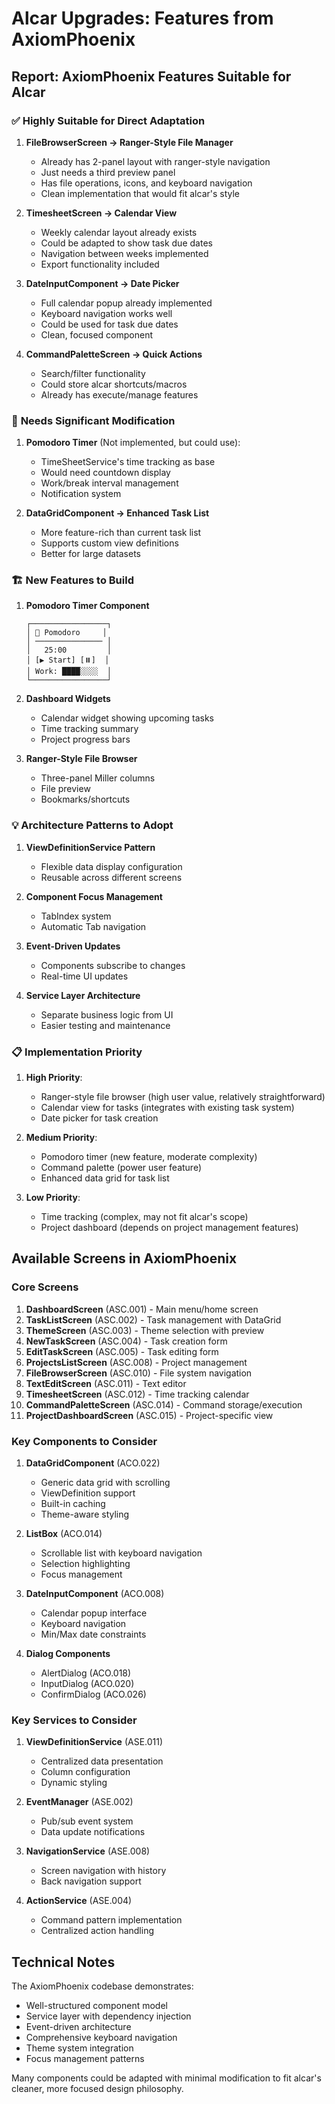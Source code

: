 # Alcar Upgrades: Features from AxiomPhoenix

## Report: AxiomPhoenix Features Suitable for Alcar

### ✅ **Highly Suitable for Direct Adaptation**

1. **FileBrowserScreen → Ranger-Style File Manager**
   - Already has 2-panel layout with ranger-style navigation
   - Just needs a third preview panel
   - Has file operations, icons, and keyboard navigation
   - Clean implementation that would fit alcar's style

2. **TimesheetScreen → Calendar View**
   - Weekly calendar layout already exists
   - Could be adapted to show task due dates
   - Navigation between weeks implemented
   - Export functionality included

3. **DateInputComponent → Date Picker**
   - Full calendar popup already implemented
   - Keyboard navigation works well
   - Could be used for task due dates
   - Clean, focused component

4. **CommandPaletteScreen → Quick Actions**
   - Search/filter functionality
   - Could store alcar shortcuts/macros
   - Already has execute/manage features

### 🔄 **Needs Significant Modification**

1. **Pomodoro Timer** (Not implemented, but could use):
   - TimeSheetService's time tracking as base
   - Would need countdown display
   - Work/break interval management
   - Notification system

2. **DataGridComponent → Enhanced Task List**
   - More feature-rich than current task list
   - Supports custom view definitions
   - Better for large datasets

### 🏗️ **New Features to Build**

1. **Pomodoro Timer Component**
   ```
   ┌─────────────────┐
   │ 🍅 Pomodoro     │
   │ ─────────────── │
   │   25:00         │
   │ [▶️ Start] [⏸️]  │
   │ Work: ████░░░░  │
   └─────────────────┘
   ```

2. **Dashboard Widgets**
   - Calendar widget showing upcoming tasks
   - Time tracking summary
   - Project progress bars

3. **Ranger-Style File Browser**
   - Three-panel Miller columns
   - File preview
   - Bookmarks/shortcuts

### 💡 **Architecture Patterns to Adopt**

1. **ViewDefinitionService Pattern**
   - Flexible data display configuration
   - Reusable across different screens

2. **Component Focus Management**
   - TabIndex system
   - Automatic Tab navigation

3. **Event-Driven Updates**
   - Components subscribe to changes
   - Real-time UI updates

4. **Service Layer Architecture**
   - Separate business logic from UI
   - Easier testing and maintenance

### 📋 **Implementation Priority**

1. **High Priority**:
   - Ranger-style file browser (high user value, relatively straightforward)
   - Calendar view for tasks (integrates with existing task system)
   - Date picker for task creation

2. **Medium Priority**:
   - Pomodoro timer (new feature, moderate complexity)
   - Command palette (power user feature)
   - Enhanced data grid for task list

3. **Low Priority**:
   - Time tracking (complex, may not fit alcar's scope)
   - Project dashboard (depends on project management features)

## Available Screens in AxiomPhoenix

### Core Screens
1. **DashboardScreen** (ASC.001) - Main menu/home screen
2. **TaskListScreen** (ASC.002) - Task management with DataGrid
3. **ThemeScreen** (ASC.003) - Theme selection with preview
4. **NewTaskScreen** (ASC.004) - Task creation form
5. **EditTaskScreen** (ASC.005) - Task editing form
6. **ProjectsListScreen** (ASC.008) - Project management
7. **FileBrowserScreen** (ASC.010) - File system navigation
8. **TextEditScreen** (ASC.011) - Text editor
9. **TimesheetScreen** (ASC.012) - Time tracking calendar
10. **CommandPaletteScreen** (ASC.014) - Command storage/execution
11. **ProjectDashboardScreen** (ASC.015) - Project-specific view

### Key Components to Consider

1. **DataGridComponent** (ACO.022)
   - Generic data grid with scrolling
   - ViewDefinition support
   - Built-in caching
   - Theme-aware styling

2. **ListBox** (ACO.014)
   - Scrollable list with keyboard navigation
   - Selection highlighting
   - Focus management

3. **DateInputComponent** (ACO.008)
   - Calendar popup interface
   - Keyboard navigation
   - Min/Max date constraints

4. **Dialog Components**
   - AlertDialog (ACO.018)
   - InputDialog (ACO.020)
   - ConfirmDialog (ACO.026)

### Key Services to Consider

1. **ViewDefinitionService** (ASE.011)
   - Centralized data presentation
   - Column configuration
   - Dynamic styling

2. **EventManager** (ASE.002)
   - Pub/sub event system
   - Data update notifications

3. **NavigationService** (ASE.008)
   - Screen navigation with history
   - Back navigation support

4. **ActionService** (ASE.004)
   - Command pattern implementation
   - Centralized action handling

## Technical Notes

The AxiomPhoenix codebase demonstrates:
- Well-structured component model
- Service layer with dependency injection
- Event-driven architecture
- Comprehensive keyboard navigation
- Theme system integration
- Focus management patterns

Many components could be adapted with minimal modification to fit alcar's cleaner, more focused design philosophy.